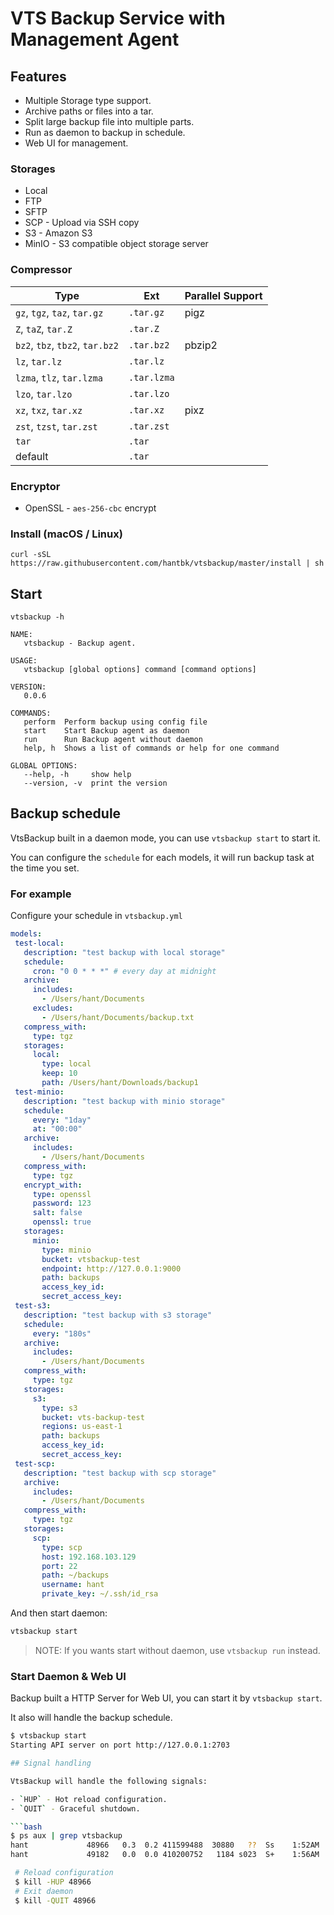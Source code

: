 # VTS Backup Service with Management Agent

## Features
- Multiple Storage type support.
- Archive paths or files into a tar.
- Split large backup file into multiple parts.
- Run as daemon to backup in schedule.
- Web UI for management.

### Storages

- Local
- FTP
- SFTP
- SCP - Upload via SSH copy 
- S3 - Amazon S3
- MinIO - S3 compatible object storage server

### Compressor

| Type                            | Ext         | Parallel Support |
 |---------------------------------|-------------|------------------|
| `gz`, `tgz`, `taz`, `tar.gz`    | `.tar.gz`   | pigz             |
| `Z`, `taZ`, `tar.Z`             | `.tar.Z`    |                  |
| `bz2`, `tbz`, `tbz2`, `tar.bz2` | `.tar.bz2`  | pbzip2           |
| `lz`, `tar.lz`                  | `.tar.lz`   |                  |
| `lzma`, `tlz`, `tar.lzma`       | `.tar.lzma` |                  |
| `lzo`, `tar.lzo`                | `.tar.lzo`  |                  |
| `xz`, `txz`, `tar.xz`           | `.tar.xz`   | pixz             |
| `zst`, `tzst`, `tar.zst`        | `.tar.zst`  |                  |
| `tar`                           | `.tar`      |                  |
| default                         | `.tar`      |                  |

### Encryptor

- OpenSSL - `aes-256-cbc` encrypt

### Install (macOS / Linux)
```shell
curl -sSL https://raw.githubusercontent.com/hantbk/vtsbackup/master/install | sh
```

## Start 
```shell
vtsbackup -h
```

```
NAME:
   vtsbackup - Backup agent.

USAGE:
   vtsbackup [global options] command [command options]

VERSION:
   0.0.6

COMMANDS:
   perform  Perform backup using config file
   start    Start Backup agent as daemon
   run      Run Backup agent without daemon
   help, h  Shows a list of commands or help for one command

GLOBAL OPTIONS:
   --help, -h     show help
   --version, -v  print the version
```


## Backup schedule

VtsBackup built in a daemon mode, you can use `vtsbackup start` to start it.

You can configure the `schedule` for each models, it will run backup task at the time you set.

### For example

Configure your schedule in `vtsbackup.yml`

 ```yml
models:
  test-local:
    description: "test backup with local storage"
    schedule:
      cron: "0 0 * * *" # every day at midnight
    archive:
      includes:
        - /Users/hant/Documents
      excludes:
        - /Users/hant/Documents/backup.txt
    compress_with:
      type: tgz
    storages:
      local:
        type: local
        keep: 10
        path: /Users/hant/Downloads/backup1
  test-minio:
    description: "test backup with minio storage"
    schedule:
      every: "1day"
      at: "00:00"
    archive:
      includes:
        - /Users/hant/Documents
    compress_with:
      type: tgz
    encrypt_with:
      type: openssl
      password: 123
      salt: false
      openssl: true
    storages:
      minio:
        type: minio
        bucket: vtsbackup-test
        endpoint: http://127.0.0.1:9000
        path: backups
        access_key_id:
        secret_access_key:
  test-s3:
    description: "test backup with s3 storage"
    schedule:
      every: "180s"
    archive:
      includes:
        - /Users/hant/Documents
    compress_with:
      type: tgz
    storages:
      s3:
        type: s3
        bucket: vts-backup-test
        regions: us-east-1
        path: backups
        access_key_id:
        secret_access_key:
  test-scp:
    description: "test backup with scp storage"
    archive:
      includes:
        - /Users/hant/Documents
    compress_with:
      type: tgz
    storages:
      scp:
        type: scp
        host: 192.168.103.129
        port: 22
        path: ~/backups
        username: hant
        private_key: ~/.ssh/id_rsa

 ```

And then start daemon:
 ```bash
 vtsbackup start
 ```

> NOTE: If you wants start without daemon, use `vtsbackup run` instead.

### Start Daemon & Web UI
 Backup built a HTTP Server for Web UI, you can start it by `vtsbackup start`.

 It also will handle the backup schedule.

 ```bash
 $ vtsbackup start
 Starting API server on port http://127.0.0.1:2703

## Signal handling

VtsBackup will handle the following signals:

- `HUP` - Hot reload configuration.
- `QUIT` - Graceful shutdown.

 ```bash
 $ ps aux | grep vtsbackup
hant             48966   0.3  0.2 411599488  30880   ??  Ss    1:52AM   0:01.41 vtsbackup run
hant             49182   0.0  0.0 410200752   1184 s023  S+    1:56AM   0:00.00 grep --color=auto --exclude-dir=.bzr --exclude-dir=CVS --exclude-dir=.git --exclude-dir=.hg --exclude-dir=.svn --exclude-dir=.idea --exclude-dir=.tox vtsbackup
```

```bash
 # Reload configuration
 $ kill -HUP 48966
 # Exit daemon
 $ kill -QUIT 48966
 ```
